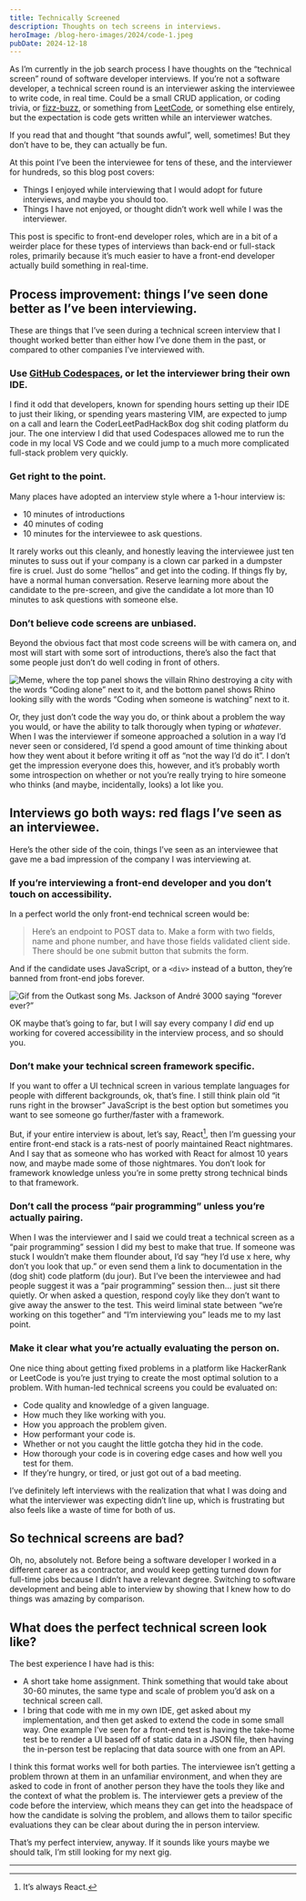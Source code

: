 ```yaml
---
title: Technically Screened
description: Thoughts on tech screens in interviews.
heroImage: /blog-hero-images/2024/code-1.jpeg
pubDate: 2024-12-18
---
```


As I’m currently in the job search process I have thoughts on the “technical screen” round of software developer interviews. If you’re not a software developer, a technical screen round is an interviewer asking the interviewee to write code, in real time. Could be a small CRUD application, or coding trivia, or [fizz-buzz](https://en.wikipedia.org/wiki/Fizz_buzz), or something from [LeetCode](https://leetcode.com/problemset/), or something else entirely, but the expectation is code gets written while an interviewer watches.

If you read that and thought “that sounds awful”, well, sometimes! But they don’t have to be, they can actually be fun.

At this point I’ve been the interviewee for tens of these, and the interviewer for hundreds, so this blog post covers:
- Things I enjoyed while interviewing that I would adopt for future interviews, and maybe you should too.
- Things I have not enjoyed, or thought didn’t work well while I was the interviewer. 

This post is specific to front-end developer roles, which are in a bit of a weirder place for these types of interviews than back-end or full-stack roles, primarily because it’s much easier to have a front-end developer actually build something in real-time.

## Process improvement: things I’ve seen done better as I’ve been interviewing.

These are things that I’ve seen during a technical screen interview that I thought worked better than either how I’ve done them in the past, or compared to other companies I’ve interviewed with.

### Use [GitHub Codespaces](https://github.com/features/codespaces), or let the interviewer bring their own IDE.

I find it odd that developers, known for spending hours setting up their IDE to just their liking, or spending years mastering VIM, are expected to jump on a call and learn the CoderLeetPadHackBox dog shit coding platform du jour. The one interview I did that used Codespaces allowed me to run the code in my local VS Code and we could jump to a much more complicated full-stack problem very quickly.

### Get right to the point.
Many places have adopted an interview style where a 1-hour interview is:

- 10 minutes of introductions
- 40 minutes of coding
- 10 minutes for the interviewee to ask questions. 

It rarely works out this cleanly, and honestly leaving the interviewee just ten minutes to suss out if your company is a clown car parked in a dumpster fire is cruel. Just do some “hellos” and get into the coding. If things fly by, have a normal human conversation. Reserve learning more about the candidate to the pre-screen, and give the candidate a lot more than 10 minutes to ask questions with someone else.


### Don’t believe code screens are unbiased.
Beyond the obvious fact that most code screens will be with camera on, and most will start with some sort of introductions, there’s also the fact that some people just don’t do well coding in front of others.

![Meme, where the top panel shows the villain Rhino destroying a city with the words “Coding alone” next to it, and the bottom panel shows Rhino looking silly with the words “Coding when someone is watching” next to it.](/blog-hero-images/2024/rhino-coding.JPG)

Or, they just don’t code the way you do, or think about a problem the way you would, or have the ability to talk thorougly when typing or _whatever_. When I was the interviewer if someone approached a solution in a way I’d never seen or considered, I’d spend a good amount of time thinking about how they went about it before writing it off as “not the way I’d do it”. I don’t get the impression everyone does this, however, and it’s probably worth some introspection on whether or not you’re really trying to hire someone who thinks (and maybe, incidentally, looks) a lot like you.


## Interviews go both ways: red flags I’ve seen as an interviewee.

Here’s the other side of the coin, things I’ve seen as an interviewee that gave me a bad impression of the company I was interviewing at.

### If you’re interviewing a front-end developer and you don’t touch on accessibility.
In a perfect world the only front-end technical screen would be:

> Here’s an endpoint to POST data to. Make a form with two fields, name and phone number, and have those fields validated client side. There should be one submit button that submits the form.

And if the candidate uses JavaScript, or a `<div>` instead of a button, they’re banned from front-end jobs forever.

![Gif from the Outkast song Ms. Jackson of André 3000 saying “forever ever?”](https://nyc3.digitaloceanspaces.com/coffee-cake/images/gifs/forever-ever.gif)

OK maybe that’s going to far, but I will say every company I _did_ end up working for covered accessibility in the interview process, and so should you.

### Don’t make your technical screen framework specific.
If you want to offer a UI technical screen in various template languages for people with different backgrounds, ok, that’s fine. I still think plain old “it runs right in the browser” JavaScript is the best option but sometimes you want to see someone go further/faster with a framework.

But, if your entire interview is about, let’s say, React[^1], then I’m guessing your entire front-end stack is a rats-nest of poorly maintained React nightmares. And I say that as someone who has worked with React for almost 10 years now, and maybe made some of those nightmares. You don’t look for framework knowledge unless you’re in some pretty strong technical binds to that framework. 

### Don’t call the process “pair programming” unless you’re actually pairing.

When I was the interviewer and I said we could treat a technical screen as a “pair programming” session I did my best to make that true. If someone was stuck I wouldn’t make them flounder about, I’d say “hey I’d use x here, why don’t you look that up.” or even send them a link to documentation in the (dog shit) code platform (du jour). But I’ve been the interviewee and had people suggest it was a “pair programming” session then… just sit there quietly. Or when asked a question, respond coyly like they don’t want to give away the answer to the test. This weird liminal state between “we’re working on this together” and “I’m interviewing you” leads me to my last point.

### Make it clear what you’re actually evaluating the person on.
One nice thing about getting fixed problems in a platform like HackerRank or LeetCode is you’re just trying to create the most optimal solution to a problem. With human-led technical screens you could be evaluated on:
- Code quality and knowledge of a given language.
- How much they like working with you.
- How you approach the problem given.
- How performant your code is.
- Whether or not you caught the little gotcha they hid in the code.
- How thorough your code is in covering edge cases and how well you test for them.
- If they’re hungry, or tired, or just got out of a bad meeting.

I’ve definitely left interviews with the realization that what I was doing and what the interviewer was expecting didn’t line up, which is frustrating but also feels like a waste of time for both of us. 

## So technical screens are bad?

Oh, no, absolutely not. Before being a software developer I worked in a different career as a contractor, and would keep getting turned down for full-time jobs because I didn’t have a relevant degree. Switching to software development and being able to interview by showing that I knew how to do things was amazing by comparison.

## What does the perfect technical screen look like?

The best experience I have had is this:
- A short take home assignment. Think something that would take about 30-60 minutes, the same type and scale of problem you’d ask on a technical screen call.
- I bring that code with me in my own IDE, get asked about my implementation, and then get asked to extend the code in some small way. One example I’ve seen for a front-end test is having the take-home test be to render a UI based off of static data in a JSON file, then having the in-person test be replacing that data source with one from an API.

I think this format works well for both parties. The interviewee isn’t getting a problem thrown at them in an unfamiliar environment, and when they are asked to code in front of another person they have the tools they like and the context of what the problem is. The interviewer gets a preview of the code before the interview, which means they can get into the headspace of how the candidate is solving the problem, and allows them to tailor specific evaluations they can be clear about during the in person interview.

That’s my perfect interview, anyway. If it sounds like yours maybe we should talk, I’m still looking for my next gig.

---

[^1]: It’s always React.